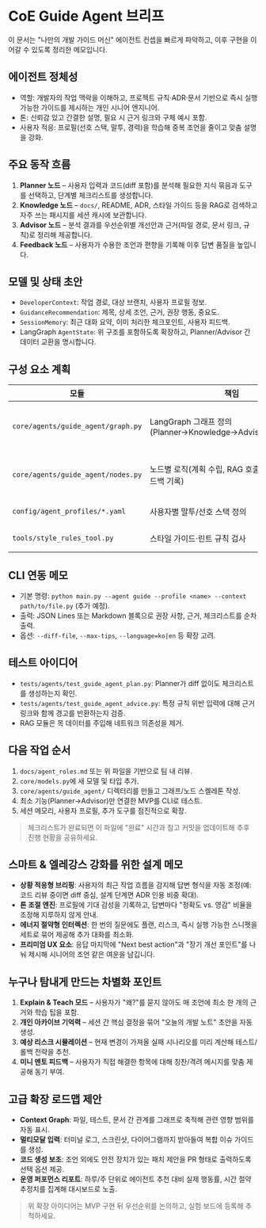 # CoE Guide Agent 브리프

이 문서는 "나만의 개발 가이드 머신" 에이전트 컨셉을 빠르게 파악하고, 이후 구현을 이어갈 수 있도록 정리한 메모입니다.

## 에이전트 정체성
- 역할: 개발자의 작업 맥락을 이해하고, 프로젝트 규칙·ADR·문서 기반으로 즉시 실행 가능한 가이드를 제시하는 개인 시니어 엔지니어.
- 톤: 신뢰감 있고 간결한 설명, 필요 시 근거 링크와 구체 예시 포함.
- 사용자 적응: 프로필(선호 스택, 말투, 경력)을 학습해 중복 조언을 줄이고 맞춤 설명을 강화.

## 주요 동작 흐름
1. **Planner 노드** – 사용자 입력과 코드(diff 포함)를 분석해 필요한 지식 묶음과 도구를 선택하고, 단계별 체크리스트를 생성합니다.
2. **Knowledge 노드** – `docs/`, README, ADR, 스타일 가이드 등을 RAG로 검색하고 자주 쓰는 패시지를 세션 캐시에 보관합니다.
3. **Advisor 노드** – 분석 결과를 우선순위별 개선안과 근거(파일 경로, 문서 링크, 규칙)로 정리해 제공합니다.
4. **Feedback 노드** – 사용자가 수용한 조언과 편향을 기록해 이후 답변 품질을 높입니다.

## 모델 및 상태 초안
- `DeveloperContext`: 작업 경로, 대상 브랜치, 사용자 프로필 정보.
- `GuidanceRecommendation`: 제목, 상세 조언, 근거, 권장 행동, 중요도.
- `SessionMemory`: 최근 대화 요약, 이미 처리한 체크포인트, 사용자 피드백.
- LangGraph `AgentState`: 위 구조를 포함하도록 확장하고, Planner/Advisor 간 데이터 교환을 명시합니다.

## 구성 요소 계획
| 모듈 | 책임 | 초기 구현 아이디어 |
| --- | --- | --- |
| `core/agents/guide_agent/graph.py` | LangGraph 그래프 정의(Planner→Knowledge→Advisor→Feedback) | 백엔드 `tool_dispatcher` 흐름을 참고하되 노드별 함수로 분리 |
| `core/agents/guide_agent/nodes.py` | 노드별 로직(계획 수립, RAG 호출, 조언 생성, 피드백 기록) | RAG 호출은 `services/rag_client` 재사용, 스타일 검사는 신규 도구 추가 |
| `config/agent_profiles/*.yaml` | 사용자별 말투/선호 스택 정의 | CLI `--profile` 옵션과 연동 |
| `tools/style_rules_tool.py` | 스타일 가이드·린트 규칙 검사 | 기존 린트 스크립트 호출 혹은 정적 룰 매핑 |

## CLI 연동 메모
- 기본 명령: `python main.py --agent guide --profile <name> --context path/to/file.py` (추가 예정).
- 출력: JSON Lines 또는 Markdown 블록으로 권장 사항, 근거, 체크리스트를 순차 출력.
- 옵션: `--diff-file`, `--max-tips`, `--language=ko|en` 등 확장 고려.

## 테스트 아이디어
- `tests/agents/test_guide_agent_plan.py`: Planner가 diff 없이도 체크리스트를 생성하는지 확인.
- `tests/agents/test_guide_agent_advice.py`: 특정 규칙 위반 입력에 대해 근거 링크와 함께 경고를 반환하는지 검증.
- RAG 모듈은 목 데이터를 주입해 네트워크 의존성을 제거.

## 다음 작업 순서
1. `docs/agent_roles.md` 또는 위 파일을 기반으로 팀 내 리뷰.
2. `core/models.py`에 새 모델 및 타입 추가.
3. `core/agents/guide_agent/` 디렉터리를 만들고 그래프/노드 스켈레톤 작성.
4. 최소 기능(Planner→Advisor)만 연결한 MVP를 CLI로 테스트.
5. 세션 메모리, 사용자 프로필, 추가 도구를 점진적으로 확장.

> 체크리스트가 완료되면 이 파일에 "완료" 시간과 참고 커밋을 업데이트해 추후 진행 현황을 공유하세요.

## 스마트 & 엘레강스 강화를 위한 설계 메모
- **상황 적응형 브리핑**: 사용자의 최근 작업 흐름을 감지해 답변 형식을 자동 조정(예: 코드 리뷰 중이면 diff 중심, 설계 단계면 ADR 인용 비중 확대).
- **톤 조절 엔진**: 프로필에 기대 감성을 기록하고, 답변마다 "정확도 vs. 영감" 비율을 조정해 지루하지 않게 안내.
- **에너지 절약형 인터렉션**: 한 번의 질문에도 플랜, 리스크, 즉시 실행 가능한 스니펫을 세트로 묶어 제공해 추가 대화를 최소화.
- **프리미엄 UX 요소**: 응답 마지막에 "Next best action"과 "장기 개선 포인트"를 나눠 제시해 시니어의 조언 같은 여운을 남깁니다.

## 누구나 탐내게 만드는 차별화 포인트
1. **Explain & Teach 모드** – 사용자가 "왜?"를 묻지 않아도 매 조언에 최소 한 개의 근거와 학습 팁을 포함.
2. **개인 아카이브 기억력** – 세션 간 핵심 결정을 묶어 "오늘의 개발 노트" 초안을 자동 생성.
3. **예상 리스크 시뮬레이션** – 현재 변경이 가져올 실패 시나리오를 미리 계산해 테스트/롤백 전략을 추천.
4. **미니 멘토 피드백** – 사용자가 직접 해결한 항목에 대해 칭찬/격려 메시지를 맞춤 제공해 동기 부여.

## 고급 확장 로드맵 제안
- **Context Graph**: 파일, 테스트, 문서 간 관계를 그래프로 축적해 관련 영향 범위를 자동 표시.
- **멀티모달 입력**: 터미널 로그, 스크린샷, 다이어그램까지 받아들여 복합 이슈 가이드를 생성.
- **코드 생성 보조**: 조언 외에도 안전 장치가 있는 패치 제안을 PR 형태로 출력하도록 선택 옵션 제공.
- **운영 퍼포먼스 리포트**: 하루/주 단위로 에이전트 추천 대비 실제 행동률, 시간 절약 추정치를 집계해 대시보드로 노출.

> 위 확장 아이디어는 MVP 구현 뒤 우선순위를 논의하고, 실험 보드에 등록해 추적하세요.
